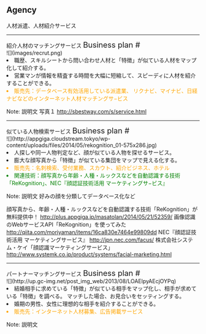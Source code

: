 ##  Agency

人材派遣、人材紹介サービス


---

<div class="title">紹介人材のマッチングサービス <span style="font-size:20px;">Business plan #</span></div>

<div class="frame">
<div class="right">
<div class="shadow">
![](images/recrut.png)
</div>
</div>

<div class="left">
<li>職歴、スキルシートから問い合わせ人材と「特徴」が似ている人材をマップ化して紹介する。</li>
<li>営業マンが情報を精査する時間を大幅に短縮して、スピーディに人材を紹介することができる。</li>
<li style="color:orange">販売先：データベース有効活用している派遣業、
リクナビ、マイナビ、日経ナビなどのインターネット人材マッチングサ−ビス</li>
</div>

</div>

Note: 説明文
写真１
http://sbestway.com/s/service.html


---

<div class="title">似ている人物検索サービス <span style="font-size:20px;">Business plan #</span></div>

<div class="frame">
<div class="right">
<div class="shadow">
![](http://appgiga.cloudstream.tokyo/wp-content/uploads/files/2014/05/rekognition_01-575x286.jpg)
</div>

</div>

<div class="left">
<li>人探しや同一人物判定など、顔が似ている人物を探せるサービス。</li>
<li>膨大な顔写真から「特徴」が似ている集団をマップで見える化する。</li>
<li style="color:orange">販売先：名刺検索、受付業務、スカウト、紹介ビジネス、ホテル</li>
<li style="color:green">関連技術：顔写真から年齢・人種・ルックスなどを自動認識する技術
「ReKognition」、NEC『顔認証技術活用 マーケティングサ−ビス』</li>
</div>

</div>

Note: 説明文
好みの顔を分類してデータベース化など

顔写真から、年齢・人種・ルックスなどを自動認識する技術「ReKognition」が無料提供中！
http://plus.appgiga.jp/masatolan/2014/05/21/52359/
画像認識のWebサービスAPI「ReKognition」を使ってみた
http://qiita.com/moriyaman/items/16ca830e7464e99809dd
NEC『顔認証技術活用 マーケティングサービス』
http://jpn.nec.com/facus/
株式会社システム・ケイ「顔認識マーケティングサービス」
http://www.systemk.co.jp/product/systems/facial-marketing.html


---

<div class="title">パートナーマッチングサービス <span style="font-size:20px;">Business plan #</span></div>

<div class="frame">
<div class="right">
<div class="shadow">
![](http://up.gc-img.net/post_img_web/2013/08/LOAElpyAEcjOYPq)
</div>
</div>

<div class="left">
<li>結婚相手に求めている「特徴」が似ている相手をマップ化し、相手が求めている「特徴」を調べる。
マッチした場合、お見合いをセッティングする。</li>
<li>婚期の男性、女性に理想的な相手を紹介することができる。</li>
<li style="color:orange">販売先：インターネット人材募集、広告掲載サービス</li>
</div>

</div>

Note: 説明文
